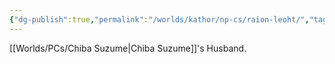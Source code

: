 ```yaml
---
{"dg-publish":true,"permalink":"/worlds/kathor/np-cs/raion-leoht/","tags":["Kathor"]}
---
```


[[Worlds/PCs/Chiba Suzume\|Chiba Suzume]]'s Husband.